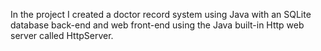 In the project I created a doctor record system using Java with an SQLite database back-end and web front-end using the Java built-in Http web server called HttpServer. 

